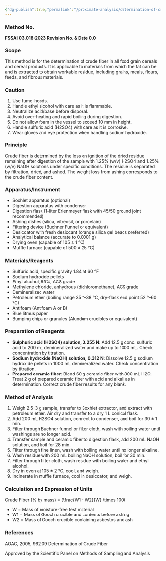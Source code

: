 ```yaml
---
{"dg-publish":true,"permalink":"/proximate-analysis/determination-of-crude-fiber/"}
---
```



### Method No.
**FSSAI 03.018:2023 Revision No. & Date 0.0**

### Scope
This method is for the determination of crude fiber in all food grain cereals and cereal products. It is applicable to materials from which the fat can be and is extracted to obtain workable residue, including grains, meals, flours, feeds, and fibrous materials.

### Caution
1. Use fume-hoods.
2. Handle ethyl alcohol with care as it is flammable.
3. Neutralize acid/base before disposal.
4. Avoid over-heating and rapid boiling during digestion.
5. Do not allow foam in the vessel to exceed 10 mm in height.
6. Handle sulfuric acid (H2SO4) with care as it is corrosive.
7. Wear gloves and eye protection when handling sodium hydroxide.

### Principle
Crude fiber is determined by the loss on ignition of the dried residue remaining after digestion of the sample with 1.25% (w/v) H2SO4 and 1.25% (w/v) NaOH solutions under specific conditions. The residue is separated by filtration, dried, and ashed. The weight loss from ashing corresponds to the crude fiber content.

### Apparatus/Instrument
- Soxhlet apparatus (optional)
- Digestion apparatus with condenser
- Digestion flask (1-liter Erlenmeyer flask with 45/50 ground joint recommended)
- Ashing dishes (silica, vitreosil, or porcelain)
- Filtering device (Buchner Funnel or equivalent)
- Desiccator with fresh desiccant (orange silica gel beads preferred)
- Analytical balance (accurate to 0.0001 g)
- Drying oven (capable of 105 ± 1 °C)
- Muffle furnace (capable of 500 ± 25 °C)

### Materials/Reagents
- Sulfuric acid, specific gravity 1.84 at 60 °F
- Sodium hydroxide pellets
- Ethyl alcohol, 95%, ACS grade
- Methylene chloride, anhydrous (dichloromethane), ACS grade
- Demineralized water
- Petroleum ether (boiling range 35 °–38 °C, dry-flask end point 52 °–60 °C)
- Antifoam (Antifoam A or B)
- Blue litmus paper
- Bumping chips or granules (Alundum crucibles or equivalent)

### Preparation of Reagents
- **Sulphuric acid (H2SO4) solution, 0.255 N**: Add 12.5 g conc. sulfuric acid to 200 mL demineralized water and make up to 1000 mL. Check concentration by titration.
- **Sodium hydroxide (NaOH) solution, 0.312 N**: Dissolve 12.5 g sodium hydroxide pellets in 1000 mL demineralized water. Check concentration by titration.
- **Prepared ceramic fiber**: Blend 60 g ceramic fiber with 800 mL H2O. Treat 2 g of prepared ceramic fiber with acid and alkali as in determination. Correct crude fiber results for any blank.

### Method of Analysis
1. Weigh 2.5-3 g sample, transfer to Soxhlet extractor, and extract with petroleum ether. Air dry and transfer to a dry 1 L conical flask.
2. Add 200 mL H2SO4 solution, connect to condenser, and boil for 30 ± 1 min.
3. Filter through Buchner funnel or filter cloth, wash with boiling water until washings are no longer acid.
4. Transfer sample and ceramic fiber to digestion flask, add 200 mL NaOH solution, and boil for 28 min.
5. Filter through fine linen, wash with boiling water until no longer alkaline.
6. Wash residue with 200 mL boiling NaOH solution, boil for 30 min.
7. Filter through filter cloth, wash residue with boiling water and ethyl alcohol.
8. Dry in oven at 105 ± 2 °C, cool, and weigh.
9. Incinerate in muffle furnace, cool in desiccator, and weigh.

### Calculation and Expression of Units
Crude Fiber (% by mass) = \(\frac{W1 - W2}{W} \times 100\)

- W = Mass of moisture-free test material
- W1 = Mass of Gooch crucible and contents before ashing
- W2 = Mass of Gooch crucible containing asbestos and ash

### References
AOAC, 2005, 962.09 Determination of Crude Fiber

Approved by the Scientific Panel on Methods of Sampling and Analysis